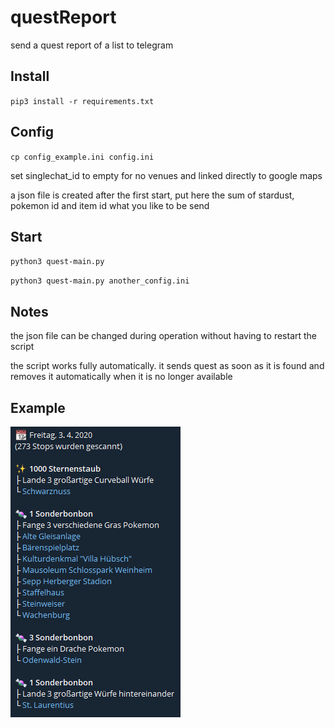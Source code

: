 # questReport
send a quest report of a list to telegram

## Install

`pip3 install -r requirements.txt`

## Config

`cp config_example.ini config.ini`

set singlechat_id to empty for no venues and linked directly to google maps

a json file is created after the first start, put here the sum of stardust, pokemon id and item id what you like to be send

## Start

`python3 quest-main.py`

`python3 quest-main.py another_config.ini`

## Notes

the json file can be changed during operation without having to restart the script

the script works fully automatically. it sends quest as soon as it is found and removes it automatically when it is no longer available

## Example

![example](https://raw.githubusercontent.com/Micha854/questReport/master/example.png)